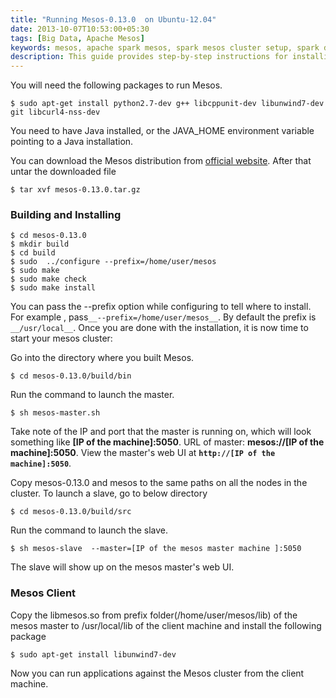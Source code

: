 ```yaml
---
title: "Running Mesos-0.13.0  on Ubuntu-12.04"
date: 2013-10-07T10:53:00+05:30
tags: [Big Data, Apache Mesos]
keywords: mesos, apache spark mesos, spark mesos cluster setup, spark deploy installation, mesos installation, set up mesos on ubuntu, ubuntu mesos apt get, ubuntu spark with mesos, mesos cluster configuration
description: This guide provides step-by-step instructions for installing Mesos on Ubuntu 12.04 and setting up a cluster for Apache Spark. It covers the necessary packages, Java installation, downloading and untarring the Mesos distribution, building and installing Mesos, starting the Mesos cluster, and configuring the Mesos client. By following this guide, you will be able to run applications against the Mesos cluster from your client machine.
---
```

You will need the following packages to run Mesos.
```
$ sudo apt-get install python2.7-dev g++ libcppunit-dev libunwind7-dev git libcurl4-nss-dev
```
You need to have Java installed, or the JAVA_HOME environment variable pointing to a Java installation.

You can download the Mesos distribution from [official website](http://www.apache.org/dyn/closer.cgi/mesos/0.13.0/). After that untar the downloaded file
```
$ tar xvf mesos-0.13.0.tar.gz
```
### Building and Installing
``` 
$ cd mesos-0.13.0
$ mkdir build
$ cd build
$ sudo  ../configure --prefix=/home/user/mesos
$ sudo make
$ sudo make check
$ sudo make install
```
You can pass the --prefix option while configuring to tell where to install. For example <!--more-->, pass`__--prefix=/home/user/mesos__`. By default the prefix is `__/usr/local__`.
Once you are done with the installation, it is now time to start your mesos cluster:

Go into the directory where you built Mesos.
```
$ cd mesos-0.13.0/build/bin
```
Run the command to launch the master.
```
$ sh mesos-master.sh 
```  
Take note of the IP and port that the master is running on, which will look something like **__[IP of the machine]:5050__**. 
URL of master: __mesos://[IP of the machine]:5050__. View the master's web UI at __`http://[IP of the machine]:5050`__.

Copy mesos-0.13.0 and mesos to the same paths on all the nodes in the cluster. To launch a slave, go to below directory 
```
$ cd mesos-0.13.0/build/src
```
Run the command to launch the slave.
```
$ sh mesos-slave  --master=[IP of the mesos master machine ]:5050
```
The slave will show up on the mesos master's web UI.
### Mesos Client
Copy the libmesos.so from prefix folder(/home/user/mesos/lib) of the mesos master to /usr/local/lib of the client machine and install the following package
```
$ sudo apt-get install libunwind7-dev
```  
Now you can  run  applications against the Mesos cluster from the client machine.
